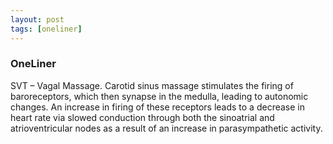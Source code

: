 ```yaml
---
layout: post
tags: [oneliner]
---
```



### OneLiner

SVT – Vagal Massage. Carotid sinus massage stimulates the firing of baroreceptors, which then synapse in the medulla, leading to autonomic changes. An increase in firing of these receptors leads to a decrease in heart rate via slowed conduction through both the sinoatrial and atrioventricular nodes as a result of an increase in parasympathetic activity.
